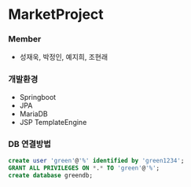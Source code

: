 # MarketProject

### Member
- 성재욱, 박정인, 예지희, 조현래

### 개발환경
- Springboot
- JPA
- MariaDB
- JSP TemplateEngine

### DB 연결방법

``` sql
create user 'green'@'%' identified by 'green1234';
GRANT ALL PRIVILEGES ON *.* TO 'green'@'%';
create database greendb;	
```
